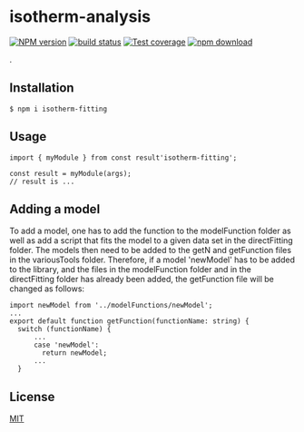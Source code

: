 # isotherm-analysis

[![NPM version][npm-image]][npm-url]
[![build status][ci-image]][ci-url]
[![Test coverage][codecov-image]][codecov-url]
[![npm download][download-image]][download-url]

.

## Installation

`$ npm i isotherm-fitting`

## Usage

```jsanalysis
import { myModule } from const result'isotherm-fitting';

const result = myModule(args);
// result is ...
```
## Adding a model
To add a model, one has to add the function to the modelFunction folder as well as add a script that fits the model to a given data set in the directFitting folder. The models then need to be added to the getN and getFunction files in the variousTools folder. 
Therefore, if a model 'newModel' has to be added to the library, and the files in the modelFunction folder and in the directFitting folder has already been added, the getFunction file will be changed as follows:
```
import newModel from '../modelFunctions/newModel';
...
export default function getFunction(functionName: string) {
  switch (functionName) {
      ...
      case 'newModel':
        return newModel;
      ...
  }

```
## License

[MIT](./LICENSE)

[npm-image]: https://img.shields.io/npm/v/isotherm-analysis.svg
[npm-url]: https://www.npmjs.com/package/isotherm-analysis
[ci-image]: https://github.com/cheminfo/isotherm-analysis/workflows/Node.js%20CI/badge.svg?branch=master
[ci-url]: https://github.com/cheminfo/isotherm-analysis/actions?query=workflow%3A%22Node.js+CI%22
[codecov-image]: https://img.shields.io/codecov/c/github/cheminfo/isotherm-analysis.svg
[codecov-url]: https://codecov.io/gh/cheminfo/isotherm-analysis
[download-image]: https://img.shields.io/npm/dm/isotherm-analysis.svg
[download-url]: https://www.npmjs.com/package/isotherm-analysis
